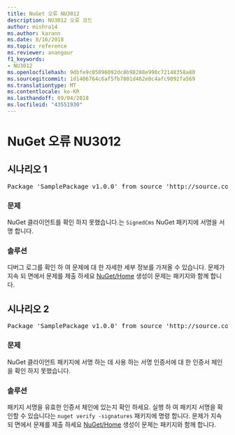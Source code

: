 ```yaml
---
title: NuGet 오류 NU3012
description: NU3012 오류 코드
author: mishra14
ms.author: karann
ms.date: 8/16/2018
ms.topic: reference
ms.reviewer: anangaur
f1_keywords:
- NU3012
ms.openlocfilehash: 9dbfe9c05096092dc8b98288e990c72148358a80
ms.sourcegitcommit: 1d1406764c6af5fb7801d462e0c4afc9092fa569
ms.translationtype: MT
ms.contentlocale: ko-KR
ms.lasthandoff: 09/04/2018
ms.locfileid: "43551930"
---
```

# <a name="nuget-error-nu3012"></a>NuGet 오류 NU3012

## <a name="scenario-1"></a>시나리오 1

<pre>Package 'SamplePackage v1.0.0' from source 'http://source.com/index.json': The primary signature validation failed.</pre>

### <a name="issue"></a>문제

NuGet 클라이언트를 확인 하지 못했습니다.는 `SignedCms` NuGet 패키지에 서명을 서명 합니다.


### <a name="solution"></a>솔루션

디버그 로그를 확인 하 여 문제에 대 한 자세한 세부 정보를 가져올 수 있습니다. 문제가 지속 되 면에서 문제를 제출 하세요 [NuGet/Home](https://github.com/NuGet/Home/issues) 생성이 문제는 패키지와 함께 합니다.



## <a name="scenario-2"></a>시나리오 2

<pre>Package 'SamplePackage v1.0.0' from source 'http://source.com/index.json': The primary signature found a chain building issue:  A certificate chain processed, but terminated in a root certificate which is not trusted by the trust provider.</pre>

### <a name="issue"></a>문제

NuGet 클라이언트 패키지에 서명 하는 데 사용 하는 서명 인증서에 대 한 인증서 체인을 확인 하지 못했습니다.


### <a name="solution"></a>솔루션

패키지 서명을 유효한 인증서 체인에 있는지 확인 하세요. 실행 하 여 패키지 서명을 확인할 수 있습니다는 `nuget verify -signatures` 패키지에 명령 합니다. 문제가 지속 되 면에서 문제를 제출 하세요 [NuGet/Home](https://github.com/NuGet/Home/issues) 생성이 문제는 패키지와 함께 합니다.


